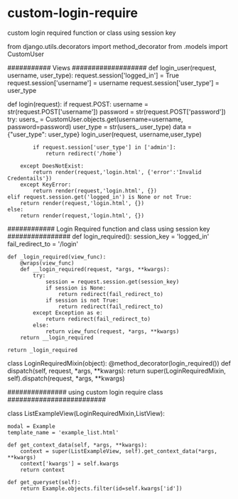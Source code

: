 # custom-login-require
custom login required function or class using session key 

from django.utils.decorators import method_decorator
from .models import CustomUser

########### Views ###################
def login_user(request, username, user_type):
    request.session['logged_in'] = True
    request.session['username'] = username
    request.session['user_type'] = user_type


def login(request):
    if request.POST:
        username = str(request.POST['username'])
        password = str(request.POST['password'])
        try:
            users_ = CustomUser.objects.get(username=username, password=password)
            user_type = str(users_.user_type)
            data = {"user_type": user_type}
            login_user(request, username,user_type)

            if request.session['user_type'] in ['admin']:
                return redirect('/home')

        except DoesNotExist:
            return render(request,'login.html', {'error':'Invalid Credentails'})
        except KeyError:
            return render(request,'login.html', {})
    elif request.session.get('logged_in') is None or not True:
        return render(request,'login.html', {})
    else:
        return render(request,'login.html', {})

############ Login Required function and class using session key ################
def login_required():
    session_key = 'logged_in'
    fail_redirect_to = '/login'

    def _login_required(view_func):
        @wraps(view_func)
        def __login_required(request, *args, **kwargs):
            try:
                session = request.session.get(session_key)
                if session is None:
                    return redirect(fail_redirect_to)
                if session is not True:
                    return redirect(fail_redirect_to)
            except Exception as e:
                return redirect(fail_redirect_to)
            else:
                return view_func(request, *args, **kwargs)
        return __login_required

    return _login_required


class LoginRequiredMixin(object):
    @method_decorator(login_required())
    def dispatch(self, request, *args, **kwargs):
        return super(LoginRequiredMixin, self).dispatch(request, *args, **kwargs)


############### using custom login require class #########################

class ListExampleView(LoginRequiredMixin,ListView):

    modal = Example
    template_name = 'example_list.html'

    def get_context_data(self, *args, **kwargs):
        context = super(ListExampleView, self).get_context_data(*args, **kwargs)
        context['kwargs'] = self.kwargs
        return context

    def get_queryset(self):
        return Example.objects.filter(id=self.kwargs['id'])




